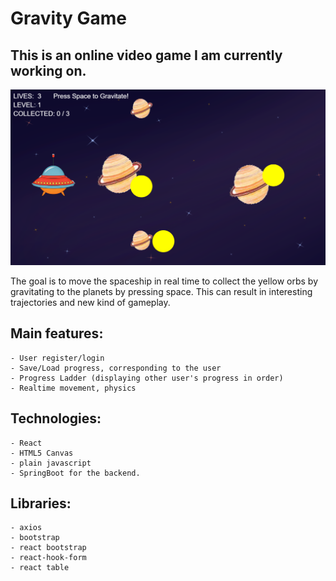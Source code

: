# Gravity Game

## This is an online video game I am currently working on.

![alt text](src/demoImages/demoImageplanet.png?raw=true "Title")

The goal is to move the spaceship in real time to collect the yellow orbs by gravitating to the planets by pressing space. This can result in interesting trajectories and new kind of gameplay.

## Main features:
    - User register/login
    - Save/Load progress, corresponding to the user
    - Progress Ladder (displaying other user's progress in order)
    - Realtime movement, physics

## Technologies:
    - React
    - HTML5 Canvas
    - plain javascript
    - SpringBoot for the backend.

## Libraries:
    - axios
    - bootstrap
    - react bootstrap
    - react-hook-form
    - react table
